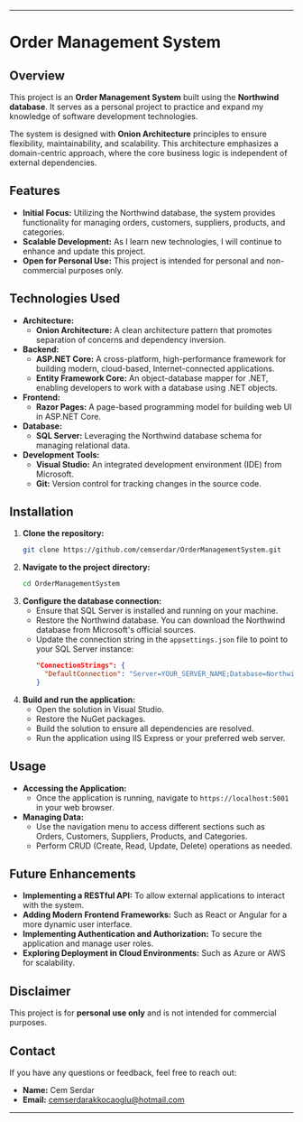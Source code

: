

---

# Order Management System

## Overview

This project is an **Order Management System** built using the **Northwind database**. It serves as a personal project to practice and expand my knowledge of software development technologies.

The system is designed with **Onion Architecture** principles to ensure flexibility, maintainability, and scalability. This architecture emphasizes a domain-centric approach, where the core business logic is independent of external dependencies.

## Features

- **Initial Focus:** Utilizing the Northwind database, the system provides functionality for managing orders, customers, suppliers, products, and categories.
- **Scalable Development:** As I learn new technologies, I will continue to enhance and update this project.
- **Open for Personal Use:** This project is intended for personal and non-commercial purposes only.

## Technologies Used

- **Architecture:**
  - **Onion Architecture:** A clean architecture pattern that promotes separation of concerns and dependency inversion.
- **Backend:**
  - **ASP.NET Core:** A cross-platform, high-performance framework for building modern, cloud-based, Internet-connected applications.
  - **Entity Framework Core:** An object-database mapper for .NET, enabling developers to work with a database using .NET objects.
- **Frontend:**
  - **Razor Pages:** A page-based programming model for building web UI in ASP.NET Core.
- **Database:**
  - **SQL Server:** Leveraging the Northwind database schema for managing relational data.
- **Development Tools:**
  - **Visual Studio:** An integrated development environment (IDE) from Microsoft.
  - **Git:** Version control for tracking changes in the source code.

## Installation

1. **Clone the repository:**
   ```bash
   git clone https://github.com/cemserdar/OrderManagementSystem.git
   ```
2. **Navigate to the project directory:**
   ```bash
   cd OrderManagementSystem
   ```
3. **Configure the database connection:**
   - Ensure that SQL Server is installed and running on your machine.
   - Restore the Northwind database. You can download the Northwind database from Microsoft's official sources.
   - Update the connection string in the `appsettings.json` file to point to your SQL Server instance:
     ```json
     "ConnectionStrings": {
       "DefaultConnection": "Server=YOUR_SERVER_NAME;Database=Northwind;Trusted_Connection=True;"
     }
     ```
4. **Build and run the application:**
   - Open the solution in Visual Studio.
   - Restore the NuGet packages.
   - Build the solution to ensure all dependencies are resolved.
   - Run the application using IIS Express or your preferred web server.

## Usage

- **Accessing the Application:**
  - Once the application is running, navigate to `https://localhost:5001` in your web browser.
- **Managing Data:**
  - Use the navigation menu to access different sections such as Orders, Customers, Suppliers, Products, and Categories.
  - Perform CRUD (Create, Read, Update, Delete) operations as needed.

## Future Enhancements

- **Implementing a RESTful API:** To allow external applications to interact with the system.
- **Adding Modern Frontend Frameworks:** Such as React or Angular for a more dynamic user interface.
- **Implementing Authentication and Authorization:** To secure the application and manage user roles.
- **Exploring Deployment in Cloud Environments:** Such as Azure or AWS for scalability.

## Disclaimer

This project is for **personal use only** and is not intended for commercial purposes.

## Contact

If you have any questions or feedback, feel free to reach out:

- **Name:** Cem Serdar
- **Email:** [cemserdarakkocaoglu@hotmail.com](mailto:cemserdarakkocaoglu@hotmail.com)

--- 
